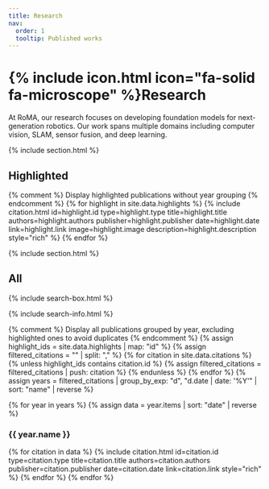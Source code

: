 ```yaml
---
title: Research
nav:
  order: 1
  tooltip: Published works
---
```


# {% include icon.html icon="fa-solid fa-microscope" %}Research

At RoMA, our research focuses on developing foundation models for next-generation robotics. Our work spans multiple domains including computer vision, SLAM, sensor fusion, and deep learning.

{% include section.html %}

## Highlighted

{% comment %}
Display highlighted publications without year grouping
{% endcomment %}
{% for highlight in site.data.highlights %}
  {% include citation.html 
     id=highlight.id
     type=highlight.type
     title=highlight.title
     authors=highlight.authors
     publisher=highlight.publisher
     date=highlight.date
     link=highlight.link
     image=highlight.image
     description=highlight.description
     style="rich"
  %}
{% endfor %}

{% include section.html %}

## All

{% include search-box.html %}

{% include search-info.html %}

{% comment %}
Display all publications grouped by year, excluding highlighted ones to avoid duplicates
{% endcomment %}
{% assign highlight_ids = site.data.highlights | map: "id" %}
{% assign filtered_citations = "" | split: "," %}
{% for citation in site.data.citations %}
  {% unless highlight_ids contains citation.id %}
    {% assign filtered_citations = filtered_citations | push: citation %}
  {% endunless %}
{% endfor %}
{% assign years = filtered_citations | group_by_exp: "d", "d.date | date: '%Y'" | sort: "name" | reverse %}

{% for year in years %}
  {% assign data = year.items | sort: "date" | reverse %}
  
  <h3 id="{{ year.name }}">{{ year.name }}</h3>
  
  {% for citation in data %}
    {% include citation.html 
       id=citation.id
       type=citation.type
       title=citation.title
       authors=citation.authors
       publisher=citation.publisher
       date=citation.date
       link=citation.link
       style="rich"
    %}
  {% endfor %}
{% endfor %}
